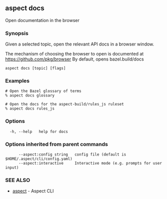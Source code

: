 ## aspect docs

Open documentation in the browser

### Synopsis

Given a selected topic, open the relevant API docs in a browser window.

The mechanism of choosing the browser to open is documented at https://github.com/pkg/browser
By default, opens bazel.build/docs

```
aspect docs [topic] [flags]
```

### Examples

```
# Open the Bazel glossary of terms
% aspect docs glossary

# Open the docs for the aspect-build/rules_js ruleset
% aspect docs rules_js
```

### Options

```
  -h, --help   help for docs
```

### Options inherited from parent commands

```
      --aspect:config string   config file (default is $HOME/.aspect/cli/config.yaml)
      --aspect:interactive     Interactive mode (e.g. prompts for user input)
```

### SEE ALSO

* [aspect](aspect.md)	 - Aspect CLI

